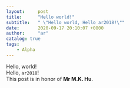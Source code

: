```yaml
---
layout:     post
title:      "Hello world!"
subtitle:   " \"Hello world, Hello ar2018!\""
date:       2020-09-17 20:10:07 +0800
author:     "ar"
catalog: true
tags:
    - Alpha
---
```


Hello, world!  
Hello, `ar2018`!  
This post is in honor of **Mr M.K. Hu**.
